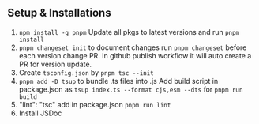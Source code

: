 ## Setup & Installations


1. `npm install -g pnpm`
    Update all pkgs to latest versions and run `pnpm install`
2. `pnpm changeset init` to document changes
    run `pnpm changeset` before each version change PR.
    In github publish workflow it will auto create a PR for version update.
3. Create `tsconfig.json` by `pnpm tsc --init`
4. `pnpm add -D tsup` to bundle .ts files into .js
    Add build script in package.json as `tsup index.ts --format cjs,esm --dts`
    for `pnpm run build`
5. "lint": "tsc" add in package.json
    `pnpm run lint`
6. Install JSDoc
